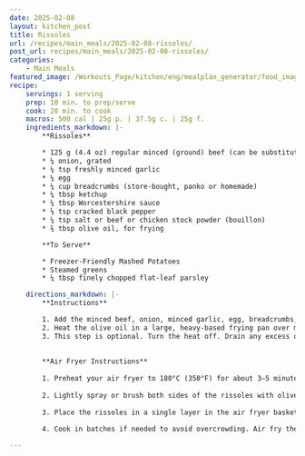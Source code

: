 ```yaml
---
date: 2025-02-08
layout: kitchen_post
title: Rissoles
url: /recipes/main_meals/2025-02-08-rissoles/
post_url: recipes/main_meals/2025-02-08-rissoles/
categories:
    - Main Meals
featured_image: /Workouts_Page/kitchen/eng/mealplan_generator/food_images/rissoles.jpg
recipe:
    servings: 1 serving
    prep: 10 min. to prep/serve
    cook: 20 min. to cook
    macros: 500 cal | 25g p. | 37.5g c. | 25g f.
    ingredients_markdown: |-
        **Rissoles**

        * 125 g (4.4 oz) regular minced (ground) beef (can be substituted with minced pork or chicken)
        * ¼ onion, grated
        * ¼ tsp freshly minced garlic
        * ¼ egg
        * ¼ cup breadcrumbs (store-bought, panko or homemade)
        * ¼ tbsp ketchup
        * ¼ tbsp Worcestershire sauce
        * ⅛ tsp cracked black pepper
        * ¼ tsp salt or beef or chicken stock powder (bouillon)
        * ¾ tbsp olive oil, for frying

        **To Serve**

        * Freezer-Friendly Mashed Potatoes
        * Steamed greens
        * ¼ tbsp finely chopped flat-leaf parsley

    directions_markdown: |-
        **Instructions**

        1. Add the minced beef, onion, minced garlic, egg, breadcrumbs, ketchup, Worcestershire sauce, pepper and salt or stock powder to a large mixing bowl. Use your hands to combine and roll the mixture into portions the size of golf balls. Flatten using the palm of your hand to form the rissoles.
        2. Heat the olive oil in a large, heavy-based frying pan over medium–low heat. Cook the rissoles for 8–10 minutes until browned and cooked through, turning once halfway through. Cook in batches if you need to, so that the pan isn’t crowded – this will prevent the rissoles steaming in the pan and will ensure a golden crust. Set the rissoles aside on a plate.
        3. This step is optional. Turn the heat off. Drain any excess oil from the bottom of the pan using a serving spoon and then, while the pan is still hot, add 2–3 tablespoons of water. Use a spoon to scrape up all of the pan drippings. Drizzle the pan juices over the rissoles and serve with your favourite sides.
        
        
        **Air Fryer Instructions** 
        
        1. Preheat your air fryer to 180°C (350°F) for about 3–5 minutes. 
        
        2. Lightly spray or brush both sides of the rissoles with olive oil to ensure they brown evenly. 
        
        3. Place the rissoles in a single layer in the air fryer basket, ensuring they are not touching. 
        
        4. Cook in batches if needed to avoid overcrowding. Air fry the rissoles for 10–12 minutes, flipping them halfway through the cooking time. Quick note when air frying: must be made with regular minced (ground) beef, not lean as it’s too dry!

---
```

